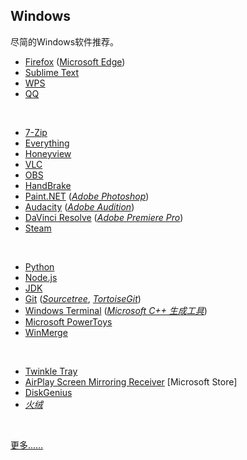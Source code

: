 ## Windows

尽简的Windows软件推荐。

* [Firefox](https://www.mozilla.org/en-US/firefox/all/#product-desktop-release) ([Microsoft Edge](https://www.microsoft.com/zh-cn/edge))
* [Sublime Text](https://www.sublimetext.com)
* [WPS](https://www.wps.cn)
* [QQ](https://im.qq.com)
<br>

* [7-Zip](https://www.7-zip.org)
* [Everything](https://www.voidtools.com/zh-cn/)
* [Honeyview](https://www.bandisoft.com/honeyview)
* [VLC](https://www.videolan.org)
* [OBS](https://obsproject.com)
* [HandBrake](https://handbrake.fr)
* [Paint.NET](https://www.getpaint.net) ([_Adobe Photoshop_](https://www.adobe.com/cn/products/photoshop.html))
* [Audacity](https://www.audacityteam.org) ([_Adobe Audition_](https://www.adobe.com/cn/products/audition.html))
* [DaVinci Resolve](http://www.blackmagicdesign.com/cn/products/davinciresolve) ([_Adobe Premiere Pro_](https://www.adobe.com/cn/products/premiere.html))
* [Steam](https://store.steampowered.com)
<br>

* [Python](https://www.python.org)
* [Node.js](https://nodejs.org)
* [JDK](https://www.oracle.com/java/technologies/downloads/)
* [Git](https://git-scm.com) ([_Sourcetree_](https://sourcetreeapp.com), [_TortoiseGit_](https://tortoisegit.org))
* [Windows Terminal](https://github.com/microsoft/terminal) ([_Microsoft C++ 生成工具_](https://visualstudio.microsoft.com/zh-hans/visual-cpp-build-tools/))
* [Microsoft PowerToys](https://github.com/microsoft/PowerToys)
* [WinMerge](https://winmerge.org)
<br>

* [Twinkle Tray](https://github.com/xanderfrangos/twinkle-tray)
* [AirPlay Screen Mirroring Receiver](https://apps.microsoft.com/store/detail/airplay-screen-mirroring-receiver/9N1J401VPSN9) [Microsoft Store]
* [DiskGenius](https://www.diskgenius.cn)
* [_火绒_](https://www.huorong.cn)
<br>

[更多……](https://github.com/Awesome-Windows/Awesome)

